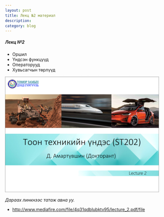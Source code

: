 ```yaml
---
layout: post
title: Лекц №2 материал
description:
category: blog
---
```


##### *Лeкц №2*

<ul>
    <li>Оршил</li>
    <li>Үндсэн функцүүд</li>
    <li>Операторууд</li>
    <li>Хувьсагчын төрлүүд</li>
</ul>

![lecture_st202_2](/images/lab1/lecture_st202_2.PNG)

 *Дараах линкнээс татаж авна уу.*

* http://www.mediafire.com/file/4q31qdblubktv95/lecture_2.pdf/file
